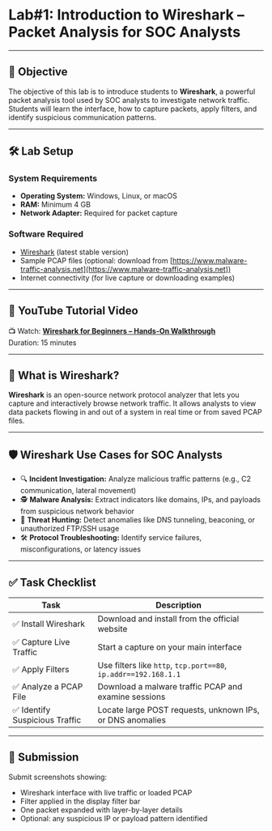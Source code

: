 # **Lab#1: Introduction to Wireshark – Packet Analysis for SOC Analysts**

---

## 🎯 **Objective**  
The objective of this lab is to introduce students to **Wireshark**, a powerful packet analysis tool used by SOC analysts to investigate network traffic. Students will learn the interface, how to capture packets, apply filters, and identify suspicious communication patterns.

---

## 🛠️ **Lab Setup**

### **System Requirements**
- **Operating System:** Windows, Linux, or macOS
- **RAM:** Minimum 4 GB
- **Network Adapter:** Required for packet capture

### **Software Required**
- [Wireshark](https://www.wireshark.org/download.html) (latest stable version)
- Sample PCAP files (optional: download from [https://www.malware-traffic-analysis.net](https://www.malware-traffic-analysis.net))
- Internet connectivity (for live capture or downloading examples)

---

## 🎥 **YouTube Tutorial Video**
📺 Watch: **[Wireshark for Beginners – Hands-On Walkthrough](https://youtu.be/nmLH0c5YUJk)**  
Duration: 15 minutes

---

## 📘 **What is Wireshark?**

**Wireshark** is an open-source network protocol analyzer that lets you capture and interactively browse network traffic. It allows analysts to view data packets flowing in and out of a system in real time or from saved PCAP files.

---

## 🛡️ **Wireshark Use Cases for SOC Analysts**

- 🔍 **Incident Investigation:** Analyze malicious traffic patterns (e.g., C2 communication, lateral movement)
- 🕵️ **Malware Analysis:** Extract indicators like domains, IPs, and payloads from suspicious network behavior
- 🚨 **Threat Hunting:** Detect anomalies like DNS tunneling, beaconing, or unauthorized FTP/SSH usage
- 🛠️ **Protocol Troubleshooting:** Identify service failures, misconfigurations, or latency issues

---

## ✅ **Task Checklist**

| Task | Description |
|------|-------------|
| ✅ Install Wireshark | Download and install from the official website |
| ✅ Capture Live Traffic | Start a capture on your main interface |
| ✅ Apply Filters | Use filters like `http`, `tcp.port==80`, `ip.addr==192.168.1.1` |
| ✅ Analyze a PCAP File | Download a malware traffic PCAP and examine sessions |
| ✅ Identify Suspicious Traffic | Locate large POST requests, unknown IPs, or DNS anomalies |

---

## 📸 **Submission**
Submit screenshots showing:
- Wireshark interface with live traffic or loaded PCAP
- Filter applied in the display filter bar
- One packet expanded with layer-by-layer details
- Optional: any suspicious IP or payload pattern identified

